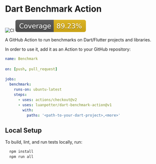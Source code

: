 # Dart Benchmark Action

![CI](https://github.com/luanpotter/dart-benchmark-action/actions/workflows/ci.yml/badge.svg)
[![Coverage](./badges/coverage.svg)](./badges/coverage.svg)

A GitHub Action to run benchmarks on Dart/Flutter projects and libraries.

In order to use it, add it as an Action to your GitHub repository:

```yaml
name: Benchmark

on: [push, pull_request]

jobs:
  benchmark:
    runs-on: ubuntu-latest
    steps:
      - uses: actions/checkout@v2
      - uses: luanpotter/dart-benchmark-action@v1
        with:
          paths: '<path-to-your-dart-project>,<more>'
```

## Local Setup

To build, lint, and run tests locally, run:

```bash
  npm install
  npm run all
```
